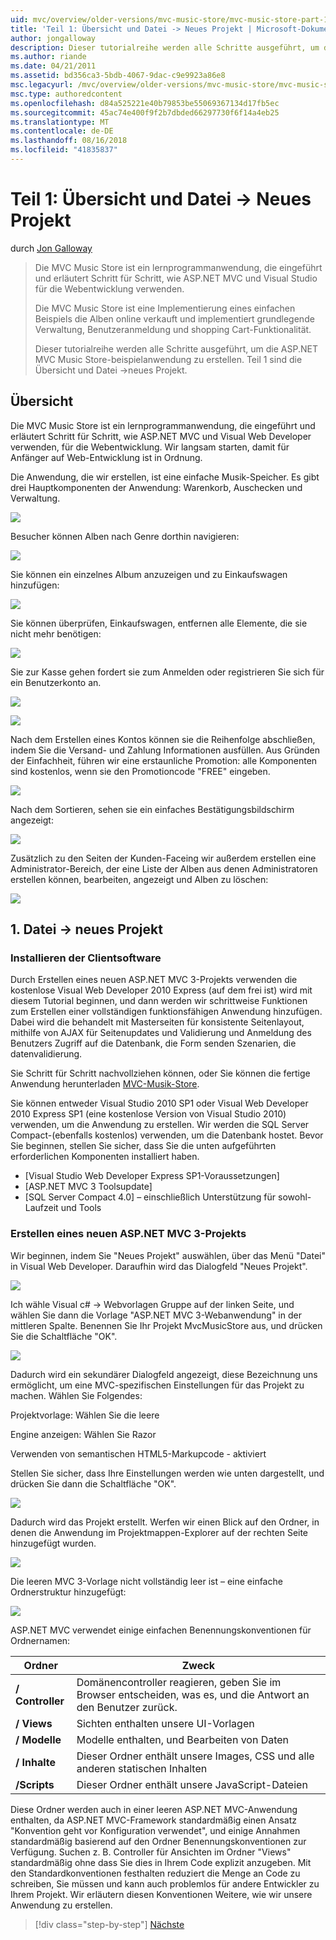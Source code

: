 ```yaml
---
uid: mvc/overview/older-versions/mvc-music-store/mvc-music-store-part-1
title: 'Teil 1: Übersicht und Datei -> Neues Projekt | Microsoft-Dokumentation'
author: jongalloway
description: Dieser tutorialreihe werden alle Schritte ausgeführt, um die ASP.NET MVC Music Store-beispielanwendung zu erstellen. Teil 1 Hintergrund Übersicht und Datei -> Neues Projekt.
ms.author: riande
ms.date: 04/21/2011
ms.assetid: bd356ca3-5bdb-4067-9dac-c9e9923a86e8
msc.legacyurl: /mvc/overview/older-versions/mvc-music-store/mvc-music-store-part-1
msc.type: authoredcontent
ms.openlocfilehash: d84a525221e40b79853be55069367134d17fb5ec
ms.sourcegitcommit: 45ac74e400f9f2b7dbded66297730f6f14a4eb25
ms.translationtype: MT
ms.contentlocale: de-DE
ms.lasthandoff: 08/16/2018
ms.locfileid: "41835837"
---
```

<a name="part-1-overview-and-file-new-project"></a>Teil 1: Übersicht und Datei -> Neues Projekt
====================
durch [Jon Galloway](https://github.com/jongalloway)

> Die MVC Music Store ist ein lernprogrammanwendung, die eingeführt und erläutert Schritt für Schritt, wie ASP.NET MVC und Visual Studio für die Webentwicklung verwenden.  
>   
> Die MVC Music Store ist eine Implementierung eines einfachen Beispiels die Alben online verkauft und implementiert grundlegende Verwaltung, Benutzeranmeldung und shopping Cart-Funktionalität.  
>   
> Dieser tutorialreihe werden alle Schritte ausgeführt, um die ASP.NET MVC Music Store-beispielanwendung zu erstellen. Teil 1 sind die Übersicht und Datei -&gt;neues Projekt.


## <a name="overview"></a>Übersicht

Die MVC Music Store ist ein lernprogrammanwendung, die eingeführt und erläutert Schritt für Schritt, wie ASP.NET MVC und Visual Web Developer verwenden, für die Webentwicklung. Wir langsam starten, damit für Anfänger auf Web-Entwicklung ist in Ordnung.

Die Anwendung, die wir erstellen, ist eine einfache Musik-Speicher. Es gibt drei Hauptkomponenten der Anwendung: Warenkorb, Auschecken und Verwaltung.

![](mvc-music-store-part-1/_static/image1.jpg)

Besucher können Alben nach Genre dorthin navigieren:

![](mvc-music-store-part-1/_static/image2.jpg)

Sie können ein einzelnes Album anzuzeigen und zu Einkaufswagen hinzufügen:

![](mvc-music-store-part-1/_static/image3.jpg)

Sie können überprüfen, Einkaufswagen, entfernen alle Elemente, die sie nicht mehr benötigen:

![](mvc-music-store-part-1/_static/image4.jpg)

Sie zur Kasse gehen fordert sie zum Anmelden oder registrieren Sie sich für ein Benutzerkonto an.

![](mvc-music-store-part-1/_static/image1.png)

![](mvc-music-store-part-1/_static/image2.png)

Nach dem Erstellen eines Kontos können sie die Reihenfolge abschließen, indem Sie die Versand- und Zahlung Informationen ausfüllen. Aus Gründen der Einfachheit, führen wir eine erstaunliche Promotion: alle Komponenten sind kostenlos, wenn sie den Promotioncode "FREE" eingeben.

![](mvc-music-store-part-1/_static/image5.jpg)

Nach dem Sortieren, sehen sie ein einfaches Bestätigungsbildschirm angezeigt:

![](mvc-music-store-part-1/_static/image6.jpg)

Zusätzlich zu den Seiten der Kunden-Faceing wir außerdem erstellen eine Administrator-Bereich, der eine Liste der Alben aus denen Administratoren erstellen können, bearbeiten, angezeigt und Alben zu löschen:

![](mvc-music-store-part-1/_static/image7.jpg)

## <a name="1-file--gt-new-project"></a>1. Datei -&gt; neues Projekt

### <a name="installing-the-software"></a>Installieren der Clientsoftware

Durch Erstellen eines neuen ASP.NET MVC 3-Projekts verwenden die kostenlose Visual Web Developer 2010 Express (auf dem frei ist) wird mit diesem Tutorial beginnen, und dann werden wir schrittweise Funktionen zum Erstellen einer vollständigen funktionsfähigen Anwendung hinzufügen. Dabei wird die behandelt mit Masterseiten für konsistente Seitenlayout, mithilfe von AJAX für Seitenupdates und Validierung und Anmeldung des Benutzers Zugriff auf die Datenbank, die Form senden Szenarien, die datenvalidierung.

Sie Schritt für Schritt nachvollziehen können, oder Sie können die fertige Anwendung herunterladen [MVC-Musik-Store](https://github.com/evilDave/MVC-Music-Store).

Sie können entweder Visual Studio 2010 SP1 oder Visual Web Developer 2010 Express SP1 (eine kostenlose Version von Visual Studio 2010) verwenden, um die Anwendung zu erstellen. Wir werden die SQL Server Compact-(ebenfalls kostenlos) verwenden, um die Datenbank hostet. Bevor Sie beginnen, stellen Sie sicher, dass Sie die unten aufgeführten erforderlichen Komponenten installiert haben.


- [Visual Studio Web Developer Express SP1-Voraussetzungen]
- [ASP.NET MVC 3 Toolsupdate]
- [SQL Server Compact 4.0] – einschließlich Unterstützung für sowohl-Laufzeit und Tools


### <a name="creating-a-new-aspnet-mvc-3-project"></a>Erstellen eines neuen ASP.NET MVC 3-Projekts

Wir beginnen, indem Sie "Neues Projekt" auswählen, über das Menü "Datei" in Visual Web Developer. Daraufhin wird das Dialogfeld "Neues Projekt".

![](mvc-music-store-part-1/_static/image5.png)

Ich wähle Visual c# -&gt; Webvorlagen Gruppe auf der linken Seite, und wählen Sie dann die Vorlage "ASP.NET MVC 3-Webanwendung" in der mittleren Spalte. Benennen Sie Ihr Projekt MvcMusicStore aus, und drücken Sie die Schaltfläche "OK".

![](mvc-music-store-part-1/_static/image8.jpg)

Dadurch wird ein sekundärer Dialogfeld angezeigt, diese Bezeichnung uns ermöglicht, um eine MVC-spezifischen Einstellungen für das Projekt zu machen. Wählen Sie Folgendes:

Projektvorlage: Wählen Sie die leere

Engine anzeigen: Wählen Sie Razor

Verwenden von semantischen HTML5-Markupcode - aktiviert

Stellen Sie sicher, dass Ihre Einstellungen werden wie unten dargestellt, und drücken Sie dann die Schaltfläche "OK".

![](mvc-music-store-part-1/_static/image9.jpg)

Dadurch wird das Projekt erstellt. Werfen wir einen Blick auf den Ordner, in denen die Anwendung im Projektmappen-Explorer auf der rechten Seite hinzugefügt wurden.

![](mvc-music-store-part-1/_static/image10.jpg)

Die leeren MVC 3-Vorlage nicht vollständig leer ist – eine einfache Ordnerstruktur hinzugefügt:

![](mvc-music-store-part-1/_static/image6.png)

ASP.NET MVC verwendet einige einfachen Benennungskonventionen für Ordnernamen:

| **Ordner** | **Zweck** |
| --- | --- |
| **/ Controller** | Domänencontroller reagieren, geben Sie im Browser entscheiden, was es, und die Antwort an den Benutzer zurück. |
| **/ Views** | Sichten enthalten unsere UI-Vorlagen |
| **/ Modelle** | Modelle enthalten, und Bearbeiten von Daten |
| **/ Inhalte** | Dieser Ordner enthält unsere Images, CSS und alle anderen statischen Inhalten |
| **/Scripts** | Dieser Ordner enthält unsere JavaScript-Dateien |

Diese Ordner werden auch in einer leeren ASP.NET MVC-Anwendung enthalten, da ASP.NET MVC-Framework standardmäßig einen Ansatz "Konvention geht vor Konfiguration verwendet", und einige Annahmen standardmäßig basierend auf den Ordner Benennungskonventionen zur Verfügung. Suchen z. B. Controller für Ansichten im Ordner "Views" standardmäßig ohne dass Sie dies in Ihrem Code explizit anzugeben. Mit den Standardkonventionen festhalten reduziert die Menge an Code zu schreiben, Sie müssen und kann auch problemlos für andere Entwickler zu Ihrem Projekt. Wir erläutern diesen Konventionen Weitere, wie wir unsere Anwendung zu erstellen.

> [!div class="step-by-step"]
> [Nächste](mvc-music-store-part-2.md)

